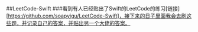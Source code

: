 ##LeetCode-Swift
###看到有人已经贴出了Swift的LeetCode的练习[链接][https://github.com/soapyigu/LeetCode-Swift]，接下来的日子里面我会去刷这些题，并记录自己的答案，并贴出另一个大佬的答案。
